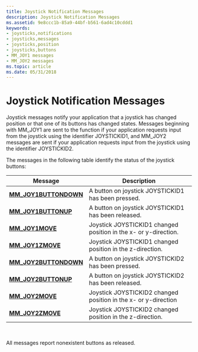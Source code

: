 ```yaml
---
title: Joystick Notification Messages
description: Joystick Notification Messages
ms.assetid: 9e8ccc1b-85a9-44bf-b561-6ad4c10cddd1
keywords:
- joysticks,notifications
- joysticks,messages
- joysticks,position
- joysticks,buttons
- MM_JOY1 messages
- MM_JOY2 messages
ms.topic: article
ms.date: 05/31/2018
---
```


# Joystick Notification Messages

Joystick messages notify your application that a joystick has changed position or that one of its buttons has changed states. Messages beginning with MM\_JOY1 are sent to the function if your application requests input from the joystick using the identifier JOYSTICKID1, and MM\_JOY2 messages are sent if your application requests input from the joystick using the identifier JOYSTICKID2.

The messages in the following table identify the status of the joystick buttons:



| Message                                         | Description                                                     |
|-------------------------------------------------|-----------------------------------------------------------------|
| [**MM\_JOY1BUTTONDOWN**](mm-joy1buttondown.md) | A button on joystick JOYSTICKID1 has been pressed.              |
| [**MM\_JOY1BUTTONUP**](mm-joy1buttonup.md)     | A button on joystick JOYSTICKID1 has been released.             |
| [**MM\_JOY1MOVE**](mm-joy1move.md)             | Joystick JOYSTICKID1 changed position in the x- or y-direction. |
| [**MM\_JOY1ZMOVE**](mm-joy1zmove.md)           | Joystick JOYSTICKID1 changed position in the z-direction.       |
| [**MM\_JOY2BUTTONDOWN**](mm-joy2buttondown.md) | A button on joystick JOYSTICKID2 has been pressed.              |
| [**MM\_JOY2BUTTONUP**](mm-joy2buttonup.md)     | A button on joystick JOYSTICKID2 has been released.             |
| [**MM\_JOY2MOVE**](mm-joy2move.md)             | Joystick JOYSTICKID2 changed position in the x- or y-direction  |
| [**MM\_JOY2ZMOVE**](mm-joy2zmove.md)           | Joystick JOYSTICKID2 changed position in the z-direction.       |



 

All messages report nonexistent buttons as released.

 

 




